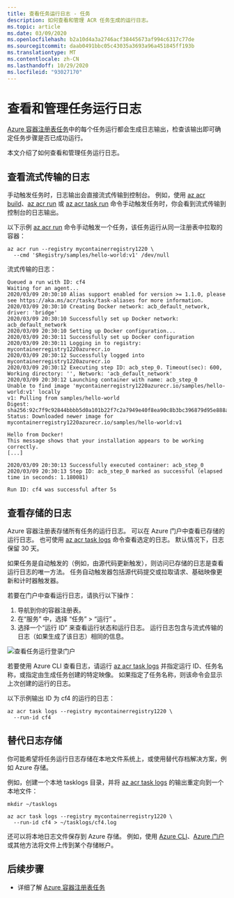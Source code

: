 ```yaml
---
title: 查看任务运行日志 - 任务
description: 如何查看和管理 ACR 任务生成的运行日志。
ms.topic: article
ms.date: 03/09/2020
ms.openlocfilehash: b2a10d4a3a2746acf38445673af994c6317c77de
ms.sourcegitcommit: daab0491bbc05c43035a3693a96a451845ff193b
ms.translationtype: MT
ms.contentlocale: zh-CN
ms.lasthandoff: 10/29/2020
ms.locfileid: "93027170"
---
```

# <a name="view-and-manage-task-run-logs"></a>查看和管理任务运行日志

[Azure 容器注册表任务](container-registry-tasks-overview.md)中的每个任务运行都会生成日志输出，检查该输出即可确定任务步骤是否已成功运行。 

本文介绍了如何查看和管理任务运行日志。

## <a name="view-streamed-logs"></a>查看流式传输的日志

手动触发任务时，日志输出会直接流式传输到控制台。 例如，使用 [az acr build](/cli/azure/acr#az-acr-build)、[az acr run](/cli/azure/acr#az-acr-run) 或 [az acr task run](/cli/azure/acr/task#az-acr-task-run) 命令手动触发任务时，你会看到流式传输到控制台的日志输出。 

以下示例 [az acr run](/cli/azure/acr#az-acr-run) 命令手动触发一个任务，该任务运行从同一注册表中拉取的容器：

```azurecli
az acr run --registry mycontainerregistry1220 \
  --cmd '$Registry/samples/hello-world:v1' /dev/null
```

流式传输的日志：

```console
Queued a run with ID: cf4
Waiting for an agent...
2020/03/09 20:30:10 Alias support enabled for version >= 1.1.0, please see https://aka.ms/acr/tasks/task-aliases for more information.
2020/03/09 20:30:10 Creating Docker network: acb_default_network, driver: 'bridge'
2020/03/09 20:30:10 Successfully set up Docker network: acb_default_network
2020/03/09 20:30:10 Setting up Docker configuration...
2020/03/09 20:30:11 Successfully set up Docker configuration
2020/03/09 20:30:11 Logging in to registry: mycontainerregistry1220azurecr.io
2020/03/09 20:30:12 Successfully logged into mycontainerregistry1220azurecr.io
2020/03/09 20:30:12 Executing step ID: acb_step_0. Timeout(sec): 600, Working directory: '', Network: 'acb_default_network'
2020/03/09 20:30:12 Launching container with name: acb_step_0
Unable to find image 'mycontainerregistry1220azurecr.io/samples/hello-world:v1' locally
v1: Pulling from samples/hello-world
Digest: sha256:92c7f9c92844bbbb5d0a101b22f7c2a7949e40f8ea90c8b3bc396879d95e888a
Status: Downloaded newer image for mycontainerregistry1220azurecr.io/samples/hello-world:v1

Hello from Docker!
This message shows that your installation appears to be working correctly.
[...]

2020/03/09 20:30:13 Successfully executed container: acb_step_0
2020/03/09 20:30:13 Step ID: acb_step_0 marked as successful (elapsed time in seconds: 1.180081)

Run ID: cf4 was successful after 5s
```

## <a name="view-stored-logs"></a>查看存储的日志 

Azure 容器注册表存储所有任务的运行日志。 可以在 Azure 门户中查看已存储的运行日志。 也可使用 [az acr task logs](/cli/azure/acr/task#az-acr-task-logs) 命令查看选定的日志。 默认情况下，日志保留 30 天。

如果任务是自动触发的（例如，由源代码更新触发），则访问已存储的日志是查看运行日志的唯一方法。  任务自动触发器包括源代码提交或拉取请求、基础映像更新和计时器触发器。

若要在门户中查看运行日志，请执行以下操作：

1. 导航到你的容器注册表。
1. 在“服务”  中，选择  “任务” > “运行”  。
1. 选择一个“运行 ID”  来查看运行状态和运行日志。 运行日志包含与流式传输的日志（如果生成了该日志）相同的信息。

![查看任务运行登录门户](./media/container-registry-tasks-logs/portal-task-run-logs.png)

若要使用 Azure CLI 查看日志，请运行 [az acr task logs](/cli/azure/acr/task#az-acr-task-logs) 并指定运行 ID、任务名称，或指定由生成任务创建的特定映像。 如果指定了任务名称，则该命令会显示上次创建的运行的日志。

以下示例输出 ID 为 cf4  的运行的日志：

```azurecli
az acr task logs --registry mycontainerregistry1220 \
  --run-id cf4
```

## <a name="alternative-log-storage"></a>替代日志存储

你可能希望将任务运行日志存储在本地文件系统上，或使用替代存档解决方案，例如 Azure 存储。

例如，创建一个本地 tasklogs  目录，并将 [az acr task logs](/cli/azure/acr/task#az-acr-task-logs) 的输出重定向到一个本地文件：

```azurecli
mkdir ~/tasklogs

az acr task logs --registry mycontainerregistry1220 \
  --run-id cf4 > ~/tasklogs/cf4.log
```

还可以将本地日志文件保存到 Azure 存储。 例如，使用 [Azure CLI](../storage/blobs/storage-quickstart-blobs-cli.md)、[Azure 门户](../storage/blobs/storage-quickstart-blobs-portal.md)或其他方法将文件上传到某个存储帐户。

## <a name="next-steps"></a>后续步骤

* 详细了解 [Azure 容器注册表任务](container-registry-tasks-overview.md)


<!-- LINKS - Internal -->
[azure-cli]: /cli/azure/install-azure-cli
[az-acr-build]: /cli/azure/acr#az-acr-build
[az-acr-pack-build]: /cli/azure/acr/pack#az-acr-pack-build
[az-acr-task]: /cli/azure/acr/task
[az-acr-task-create]: /cli/azure/acr/task#az-acr-task-create
[az-acr-task-run]: /cli/azure/acr/task#az-acr-task-run
[az-acr-task-update]: /cli/azure/acr/task#az-acr-task-update
[az-login]: /cli/azure/reference-index#az-login
[az-login-service-principal]: /cli/azure/authenticate-azure-cli

<!-- IMAGES -->
[quick-build-01-fork]: ./media/container-registry-tutorial-quick-build/quick-build-01-fork.png
[quick-build-02-browser]: ./media/container-registry-tutorial-quick-build/quick-build-02-browser.png
